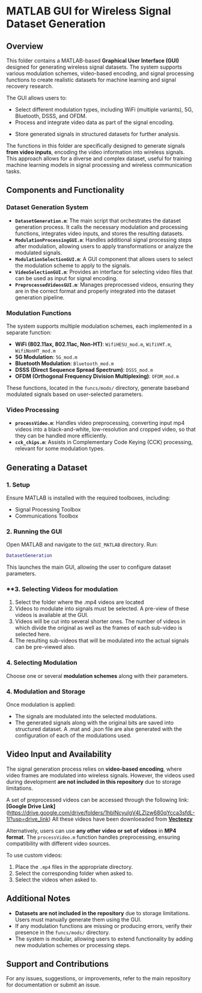 # **MATLAB GUI for Wireless Signal Dataset Generation**

## **Overview**
This folder contains a MATLAB-based **Graphical User Interface (GUI)** designed for generating wireless signal datasets. The system supports various modulation schemes, video-based encoding, and signal processing functions to create realistic datasets for machine learning and signal recovery research. 

The GUI allows users to:
- Select different modulation types, including WiFi (multiple variants), 5G, Bluetooth, DSSS, and OFDM.
- Process and integrate video data as part of the signal encoding.
<!-- - Apply transformations and impairments to simulate real-world communication scenarios. -->
- Store generated signals in structured datasets for further analysis.

The functions in this folder are specifically designed to generate signals **from video inputs**, encoding the video information into wireless signals. This approach allows for a diverse and complex dataset, useful for training machine learning models in signal processing and wireless communication tasks.

## **Components and Functionality**

### **Dataset Generation System**
- **`DatasetGeneration.m`**: The main script that orchestrates the dataset generation process. It calls the necessary modulation and processing functions, integrates video inputs, and stores the resulting datasets.
- **`ModulationProcessingGUI.m`**: Handles additional signal processing steps after modulation, allowing users to apply transformations or analyze the modulated signals.
- **`ModulationSelectionGUI.m`**: A GUI component that allows users to select the modulation scheme to apply to the signals.
- **`VideoSelectionGUI.m`**: Provides an interface for selecting video files that can be used as input for signal encoding.
- **`PreprocessedVideosGUI.m`**: Manages preprocessed videos, ensuring they are in the correct format and properly integrated into the dataset generation pipeline.

### **Modulation Functions**
The system supports multiple modulation schemes, each implemented in a separate function:
- **WiFi (802.11ax, 802.11ac, Non-HT)**: `WifiHESU_mod.m`, `WifiVHT.m`, `WifiNonHT_mod.m`
- **5G Modulation**: `5G_mod.m`
- **Bluetooth Modulation**: `Bluetooth_mod.m`
- **DSSS (Direct Sequence Spread Spectrum)**: `DSSS_mod.m`
- **OFDM (Orthogonal Frequency Division Multiplexing)**: `OFDM_mod.m`

These functions, located in the `funcs/mods/` directory, generate baseband modulated signals based on user-selected parameters.

### **Video Processing**
- **`processVideo.m`**: Handles video preprocessing, converting input mp4 videos into a black-and-white, low-resolution and cropped video, so that they can be handled more efficiently.
- **`cck_chips.m`**: Assists in Complementary Code Keying (CCK) processing, relevant for some modulation types.

## **Generating a Dataset**
### **1. Setup**
Ensure MATLAB is installed with the required toolboxes, including:
- Signal Processing Toolbox
- Communications Toolbox

### **2. Running the GUI**
Open MATLAB and navigate to the `GUI_MATLAB` directory. Run:

```matlab
DatasetGeneration
```

This launches the main GUI, allowing the user to configure dataset parameters.

### **3. Selecting Videos for modulation
1. Select the folder where the .mp4 videos are located
2. Videos to modulate into signals must be selected. A pre-view of these videos is available at the GUI.
3. Videos will be cut into several shorter ones. The number of videos in which divide the original as well as the frames of each sub-video is selected here. 
4. The resulting sub-videos that will be modulated into the actual signals can be pre-viewed also.

### **4. Selecting Modulation**
Choose one or several **modulation schemes** along with their parameters.

### **4. Modulation and Storage**
Once modulation is applied:
- The signals are modulated into the selected modulations.
- The generated signals along with the original bits are saved into structured dataset. A .mat and .json file are alse generated with the configuration of each of the modulations used. 

## **Video Input and Availability**
The signal generation process relies on **video-based encoding**, where video frames are modulated into wireless signals. However, the videos used during development **are not included in this repository** due to storage limitations.

A set of preprocessed videos can be accessed through the following link:  
  **[Google Drive Link]** (https://drive.google.com/drive/folders/1hblNcyulgV4LZlzw680qYcca3sfdL-1I?usp=drive_link)
All these videos have been downloeaded from **[Vecteezy](https://www.vecteezy.com/free-videos)**   

Alternatively, users can use **any other video or set of videos** in **MP4 format**. The `processVideo.m` function handles preprocessing, ensuring compatibility with different video sources.

To use custom videos:
1. Place the `.mp4` files in the appropriate directory.
2. Select the corresponding folder when asked to.
3. Select the videos when asked to.

## **Additional Notes**
- **Datasets are not included in the repository** due to storage limitations. Users must manually generate them using the GUI.
- If any modulation functions are missing or producing errors, verify their presence in the `funcs/mods/` directory.
- The system is modular, allowing users to extend functionality by adding new modulation schemes or processing steps.

## **Support and Contributions**
For any issues, suggestions, or improvements, refer to the main repository for documentation or submit an issue.
